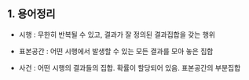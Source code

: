 ## 1. 용어정리

- 시행 : 무한히 반복될 수 있고, 결과가 잘 정의된 결과집합을 갖는 행위

- 표본공간 : 어떤 시행에서 발생할 수 있는 모든 결과를 모아 놓은 집합

- 사건 : 어떤 시행의 결과들의 집합. 확률이 할당되어 있음. 표본공간의 부분집합
